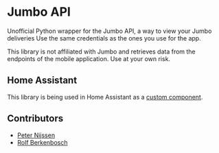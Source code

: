 # Jumbo API
Unofficial Python wrapper for the Jumbo API, a way to view your Jumbo deliveries
Use the same credentials as the ones you use for the app.

This library is not affiliated with Jumbo and retrieves data from the endpoints of the mobile application. Use at your own risk.

## Home Assistant
This library is being used in Home Assistant as a [custom component](https://github.com/peternijssen/home-asssistant-jumbo).

## Contributors
* [Peter Nijssen](https://github.com/peternijssen)
* [Rolf Berkenbosch](https://github.com/rolfberkenbosch)
